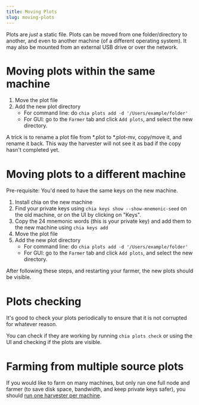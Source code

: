 ```yaml
---
title: Moving Plots
slug: moving-plots
---
```


Plots are _just_ a static file. Plots can be moved from one folder/directory to another, and even to another machine (of a different operating system). It may also be mounted from an external USB drive or over the network.

# Moving plots within the same machine
1. Move the plot file 
2. Add the new plot directory
   * For command line: do `chia plots add -d '/Users/example/folder'`
   * For GUI: go to the `Farmer` tab and click `Add plots`, and select the new directory.

A trick is to rename a plot file from *.plot to *.plot-mv, copy/move it, and rename it back. This way the harvester will not see it as bad if the copy hasn't completed yet.

# Moving plots to a different machine
Pre-requisite: You'd need to have the same keys on the new machine.
1. Install chia on the new machine
2. Find your private keys using `chia keys show --show-mnemonic-seed` on the old machine, or on the UI by clicking on "Keys".
3. Copy the 24 mnemonic words (this is your private key) and add them to the new machine using `chia keys add`
4. Move the plot file 
5. Add the new plot directory
   * For command line: do `chia plots add -d '/Users/example/folder'`
   * For GUI: go to the `Farmer` tab and click `Add plots`, and select the new directory.

After following these steps, and restarting your farmer, the new plots should be visible.

# Plots checking
It's good to check your plots periodically to ensure that it is not corrupted for whatever reason.

You can check if they are working by running `chia plots check` or using the UI and checking if the plots are visible.

# Farming from multiple source plots
If you would like to farm on many machines, but only run one full node and farmer (to save disk space, bandwidth, and keep private keys safer), you should [run one harvester per machine](https://github.com/Chia-Network/chia-blockchain/wiki/Farming-on-many-machines).
